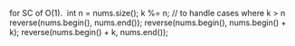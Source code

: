 for SC of O(1).
​
int n = nums.size();
k %= n; // to handle cases where k > n
reverse(nums.begin(), nums.end());
reverse(nums.begin(), nums.begin() + k);
reverse(nums.begin() + k, nums.end());